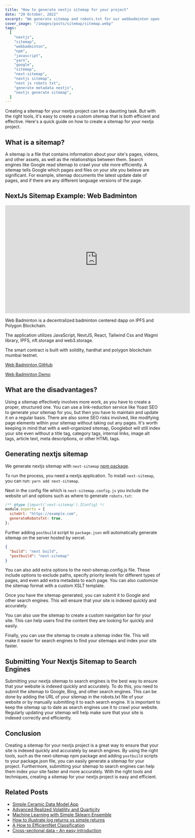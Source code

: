 ```yaml
---
title: "How to generate nextjs sitemap for your project"
date: "29 October, 2022"
excerpt: "We generate sitemap and robots.txt for our webbadminton open-source nextjs project with help of next-sitemap."
cover_image: "/images/posts/sitemap/sitemap.webp"
tags:
  [
    "nextjs",
    "sitemap",
    "webbadminton",
    "npm",
    "javascript",
    "yarn",
    "google",
    "sitemap",
    "next-sitemap",
    "nextjs sitemap",
    "next js robots txt",
    "generate metadata nextjs",
    "nextjs generate sitemap",
  ]
---
```


Creating a sitemap for your nextjs project can be a daunting task. But with the right tools, it's easy to create a custom sitemap that is both efficient and effective. Here's a quick guide on how to create a sitemap for your nextjs project.

## What is a sitemap?

A sitemap is a file that contains information about your site's pages, videos, and other assets, as well as the relationships between them. Search engines like Google read sitemap to crawl your site more efficiently. A sitemap tells Google which pages and files on your site you believe are significant. For example, sitemap documents the latest update date of pages, and if there are any different language versions of the page.

## NextJs Sitemap Example: Web Badminton

<div className="flex justify-center">
    <iframe width="600" height="350" src="https://www.youtube.com/embed/Dud9a8ShCVM?autoplay=1&mute=1" title="YouTube video player" frameBorder="0" allow="accelerometer; autoplay; clipboard-write; encrypted-media; gyroscope; picture-in-picture;fullscreen"></iframe>
</div>

Web Badminton is a decentralized badminton centered dapp on IPFS and Polygon Blockchain.

The application utilizes JavaScript, NextJS, React, Tailwind Css and Wagmi library, IPFS, nft.storage and web3.storage.

The smart contract is built with solidity, hardhat and polygon blockchain mumbai testnet.

[Web Badminton GitHub](https://github.com/BadmWe/WebBadminton)

[Web Badminton Demo](https://webbadminton.com)

## What are the disadvantages?

Using a sitemap effectively involves more work, as you have to create a proper, structured one. You can use a link-reduction service like Yoast SEO to generate your sitemap for you, but then you have to maintain and update it on a regular basis. There are also some SEO risks involved, like modifying page elements within your sitemap without taking out any pages. It's worth keeping in mind that with a well-organized sitemap, Googlebot will still index your site even without a title tag, category tags, internal links, image alt tags, article text, meta descriptions, or other HTML tags.

## Generating nextjs sitemap

We generate nextjs sitemap with `next-sitemap` [npm package](https://www.npmjs.com/package/next-sitemap).

To run the process, you need a nextjs application. To install `next-sitemap`, you can run:
`yarn add next-sitemap`.

Next in the config file which is `next-sitemap.config.js` you include the website url and options such as where to generate `robots.txt`:

```js
/** @type {import('next-sitemap').IConfig} */
module.exports = {
  siteUrl: "https://example.com",
  generateRobotsTxt: true,
};
```

Further adding `postbuild` script to `package.json` will automatically generate sitemap on the server hosted by vercel.

```json
{
  "build": "next build",
  "postbuild": "next-sitemap"
}
```

You can also add extra options to the next-sitemap.config.js file. These include options to exclude paths, specify priority levels for different types of pages, and even add extra metadata to each page. You can also customize the sitemap format with a custom XSLT template.

Once you have the sitemap generated, you can submit it to Google and other search engines. This will ensure that your site is indexed quickly and accurately.

You can also use the sitemap to create a custom navigation bar for your site. This can help users find the content they are looking for quickly and easily.

Finally, you can use the sitemap to create a sitemap index file. This will make it easier for search engines to find your sitemaps and index your site faster.

## Submitting Your Nextjs Sitemap to Search Engines

Submitting your nextjs sitemap to search engines is the best way to ensure that your website is indexed quickly and accurately. To do this, you need to submit the sitemap to Google, Bing, and other search engines. This can be done by adding the URL of your sitemap in the robots.txt file of your website or by manually submitting it to each search engine. It is important to keep the sitemap up to date as search engines use it to crawl your website. Regularly updating your sitemap will help make sure that your site is indexed correctly and efficiently.

## Conclusion

Creating a sitemap for your nextjs project is a great way to ensure that your site is indexed quickly and accurately by search engines. By using the right tools, such as the next-sitemap npm package and adding `postbuild` scripts to your package.json file, you can easily generate a sitemap for your project. Furthermore, submitting your sitemap to search engines can help them index your site faster and more accurately. With the right tools and techniques, creating a sitemap for your nextjs project is easy and efficient.

## Related Posts

- [Simple Ceramic Data Model App](https://dspyt.com/simple-app-with-ceramic-data-model-and-unstoppable-domains)
- [Advanced Realized Volatility and Quarticity](https://dspyt.com/advanced-realized-volatility-and-quarticity)
- [Machine Learning with Simple Sklearn Ensemble](https://dspyt.com/machine-learning-simple-sklearn-ensemble)
- [How to illustrate log returns vs simple returns](https://dspyt.com/simple-returns-log-return-and-volatility-simple-introduction)
- [A How to EfficientNet Classification](https://dspyt.com/efficientnet-classification)
- [Cross-sectional data – An easy introduction](https://dspyt.com/cross-sectional-data-an-easy-introduction)
